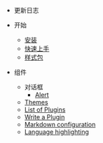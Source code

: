 * 更新日志

* 开始

  * [安装](install.md)
  * [快速上手](quickstart.md)
  * [样式包](quickstart.md)
  

* 组件

  * 对话框
    * [Alert](alert.md)
  * [Themes](themes.md)
  * [List of Plugins](plugins.md)
  * [Write a Plugin](write-a-plugin.md)
  * [Markdown configuration](markdown.md)
  * [Language highlighting](language-highlight.md)
